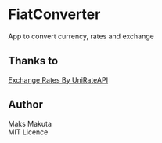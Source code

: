 # FiatConverter

 App to convert currency, rates and exchange  
 

## Thanks to

<a href="https://unirateapi.com">Exchange Rates By UniRateAPI</a>

## Author

 Maks Makuta  
 MIT Licence
